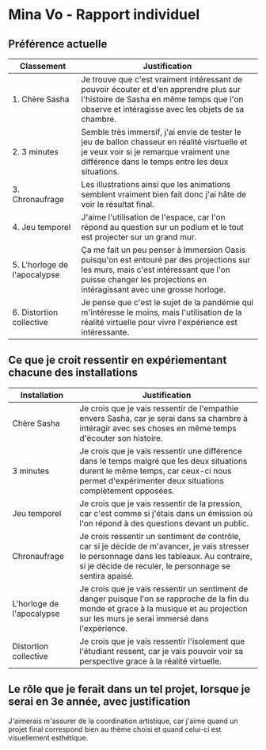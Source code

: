 # Mina Vo - Rapport individuel

##  Préférence actuelle

| Classement | Justification |
| ----------- | ----------- |
| 1. Chère Sasha | Je trouve que c'est vraiment intéressant de pouvoir écouter et d'en apprendre plus sur l'histoire de Sasha en même temps que l'on observe et intéragisse avec les objets de sa chambre. |
| 2. 3 minutes | Semble très immersif, j'ai envie de tester le jeu de ballon chasseur en réalité visrtuelle et je veux voir si je remarque vraiment une différence dans le temps entre les deux situations. |
| 3. Chronaufrage | Les illustrations ainsi que les animations semblent vraiment bien fait donc j'ai hâte de voir le résultat final. |
| 4. Jeu temporel | J'aime l'utilisation de l'espace, car l'on répond au question sur un podium et le tout est projecter sur un grand mur. |
| 5. L'horloge de l'apocalypse| Ça me fait un peu penser à Immersion Oasis puisqu'on est entouré par des projections sur les murs, mais c'est intéressant que l'on puisse changer les projections en intéragissant avec une grosse horloge. |
| 6. Distortion collective | Je pense que c'est le sujet de la pandémie qui m'intéresse le moins, mais l'utilisation de la réalité virtuelle pour vivre l'expérience est intéressante. |

##  Ce que je croit ressentir en expériementant chacune des installations

| Installation | Justification |
| ----------- | ----------- |
| Chère Sasha | Je crois que je vais ressentir de l'empathie envers Sasha, car je serai dans sa chambre à intéragir avec ses choses en même temps d'écouter son histoire. |
| 3 minutes | Je crois que je vais ressentir une différence dans le temps malgré que les deux situations durent le même temps, car ceux-ci nous permet d'expérimenter deux situations complètement opposées. |
| Jeu temporel | Je crois que je vais ressentir de la pression, car c'est comme si j'étais dans un émission où l'on répond à des questions devant un public. |
| Chronaufrage | Je crois ressentir un sentiment de contrôle, car si je décide de m'avancer, je vais stresser le personnage dans les tableaux. Au contraire, si je décide de reculer, le personnage se sentira apaisé. |
| L'horloge de l'apocalypse | Je crois que je vais ressentir un sentiment de danger puisque l'on se rapproche de la fin du monde et grace à la musique et au projection sur les murs je serai immersé dans l'expérience. |
| Distortion collective | Je crois que je vais ressentir l'isolement que l'étudiant ressent, car je vais pouvoir voir sa perspective grace à la réalité virtuelle. |

##  Le rôle que je ferait dans un tel projet, lorsque je serai en 3e année, avec justification

J'aimerais m'assurer de la coordination artistique, car j'aime quand un projet final correspond bien au thème choisi et quand celui-ci est visuellement esthétique.
